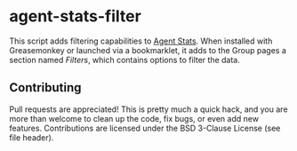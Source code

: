 # agent-stats-filter
This script adds filtering capabilities to [Agent Stats](https://agent-stats.com/). When installed with Greasemonkey or launched via a bookmarklet, it adds to the Group pages a section named *Filters*, which contains options to filter the data.

## Contributing
Pull requests are appreciated! This is pretty much a quick hack, and you are more than welcome to clean up the code, fix bugs, or even add new features. Contributions are licensed under the BSD 3-Clause License (see file header).
